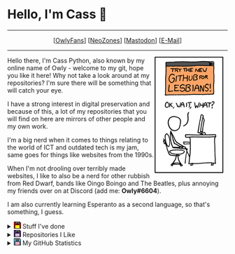 # Hello, I'm Cass 👋
<hr>
<center>[<a href="https://owly.fans">OwlyFans</a>] [<a href="https://neozones.club">NeoZones</a>] [<a href="https://digipres.club/@Owly">Mastodon</a>] [<a href="mailto:OwlGal69@protonmail.com">E-Mail</a>]</center>
<hr>

<img width="157" height="265" align="right" style="float: right; margin: 0 10px 0 0;" alt="Extract from xkcd 624: Branding." src="img/xkcd_624.png">

Hello there, I'm Cass Python, also known by my online name of Owly - welcome to my git, hope you like it here! Why not take a look around at my repositories? I'm sure there will be something that will catch your eye.

I have a strong interest in digital preservation and because of this, a lot of my repositories that you will find on here are mirrors of other people and my own work.

I'm a big nerd when it comes to things relating to the world of ICT and outdated tech is my jam, same goes for things like websites from the 1990s.

When I'm not drooling over terribly made websites, I like to also be a nerd for other rubbish from Red Dwarf, bands like Oingo Boingo and The Beatles, plus annoying my friends over on at Discord (add me: **Owly#6604**).

I am also currently learning Esperanto as a second language, so that's something, I guess.

<details>
  <summary><img src="img/floppy.png"> Stuff I've done</summary>
Here are some of the highlights of some of the thing that I have published on the Web, enjoy at your own risk...

* <a href="https://github.com/DynTylluan/owlgames">/owlgames Archive</a>: A collection of vanilla Doom WADs.
* <a href="https://github.com/DynTylluan/OwlBot">OwlBot</a>: A Discord bot that I co-wrote - has a lot of small issues, but I'm proud of it.
* <a href="https://owlman.neocities.org/">OwlMan on Neocities</a>: A websitet hat I have been working on since 2016, it has been called many thing from terrible due to its source code to the maze of interesting content. Is it truly a terrible place? Well, you have to find-out for yourself.
</details>

<details>
  <summary><img src="img/floppy2.png"> Repositories I Like</summary>
Thank God I have had nothing to do with anything here or else they would be terrible, but anyway, here are some repositories that I think are cool and so should you.

* <a href="https://github.com/akaAgar/png2wad">akaAgar/png2wad</a>: A tool to create Doom maps from PNG files - the future is now!
* <a href="https://github.com/chocolate-doom/chocolate-doom">chocolate-doom/chocolate-doom</a>: Doom source port that is minimalist and historically accurate.
* <a href="https://github.com/freedoom/freedoom">freedoom/freedoom</a>: A free, open source game based on the Doom engine - it's Doom, but free!
* <a href="https://github.com/imfunniee/htmlOS">imfunniee/htmlOS</a>: An OS made entirely with HTML/CSS and JS.
* <a href="https://github.com/luceraproject/abbaye-des-morts">luceraproject/abbaye-des-morts</a>: A HTML5/JS version of the game L'Abbaye des morts.
* <a href="https://github.com/timqian/chart.xkcd">timqian/chart.xkcd</a>: Create charts in the style of the xkcd comic!

More repositories that I have stared can be found <a href="https://github.com/DynTylluan?tab=stars">here</a>
</details>

<details>
  <summary><img src="img/floppy3.png"> My GitHub Statistics</summary>
Showing off my nerd cred (if I had any)
  <table>
  <tr>
    <td>
      <a href="https://github.com/anuraghazra/github-readme-stats"><img src="https://github-readme-stats.vercel.app/api/top-langs/?username=DynTylluan" alt="Top Langs"></a>
    </td>
    <td>
      <a href="https://github.com/anuraghazra/github-readme-stats"><img src="https://github-readme-stats.vercel.app/api?username=DynTylluan" alt="dcb's github stats"></a>
    </td>
  </tr>
  </table>
</details>
